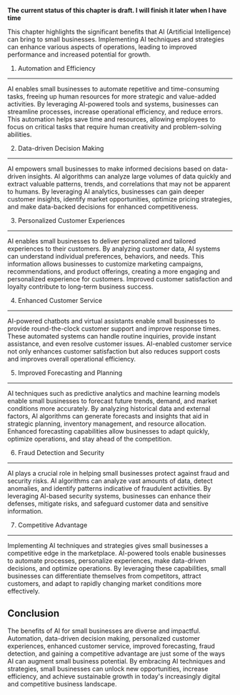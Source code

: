 **The current status of this chapter is draft. I will finish it later when I have time**

This chapter highlights the significant benefits that AI (Artificial Intelligence) can bring to small businesses. Implementing AI techniques and strategies can enhance various aspects of operations, leading to improved performance and increased potential for growth.

1. Automation and Efficiency
----------------------------

AI enables small businesses to automate repetitive and time-consuming tasks, freeing up human resources for more strategic and value-added activities. By leveraging AI-powered tools and systems, businesses can streamline processes, increase operational efficiency, and reduce errors. This automation helps save time and resources, allowing employees to focus on critical tasks that require human creativity and problem-solving abilities.

2. Data-driven Decision Making
------------------------------

AI empowers small businesses to make informed decisions based on data-driven insights. AI algorithms can analyze large volumes of data quickly and extract valuable patterns, trends, and correlations that may not be apparent to humans. By leveraging AI analytics, businesses can gain deeper customer insights, identify market opportunities, optimize pricing strategies, and make data-backed decisions for enhanced competitiveness.

3. Personalized Customer Experiences
------------------------------------

AI enables small businesses to deliver personalized and tailored experiences to their customers. By analyzing customer data, AI systems can understand individual preferences, behaviors, and needs. This information allows businesses to customize marketing campaigns, recommendations, and product offerings, creating a more engaging and personalized experience for customers. Improved customer satisfaction and loyalty contribute to long-term business success.

4. Enhanced Customer Service
----------------------------

AI-powered chatbots and virtual assistants enable small businesses to provide round-the-clock customer support and improve response times. These automated systems can handle routine inquiries, provide instant assistance, and even resolve customer issues. AI-enabled customer service not only enhances customer satisfaction but also reduces support costs and improves overall operational efficiency.

5. Improved Forecasting and Planning
------------------------------------

AI techniques such as predictive analytics and machine learning models enable small businesses to forecast future trends, demand, and market conditions more accurately. By analyzing historical data and external factors, AI algorithms can generate forecasts and insights that aid in strategic planning, inventory management, and resource allocation. Enhanced forecasting capabilities allow businesses to adapt quickly, optimize operations, and stay ahead of the competition.

6. Fraud Detection and Security
-------------------------------

AI plays a crucial role in helping small businesses protect against fraud and security risks. AI algorithms can analyze vast amounts of data, detect anomalies, and identify patterns indicative of fraudulent activities. By leveraging AI-based security systems, businesses can enhance their defenses, mitigate risks, and safeguard customer data and sensitive information.

7. Competitive Advantage
------------------------

Implementing AI techniques and strategies gives small businesses a competitive edge in the marketplace. AI-powered tools enable businesses to automate processes, personalize experiences, make data-driven decisions, and optimize operations. By leveraging these capabilities, small businesses can differentiate themselves from competitors, attract customers, and adapt to rapidly changing market conditions more effectively.

Conclusion
----------

The benefits of AI for small businesses are diverse and impactful. Automation, data-driven decision making, personalized customer experiences, enhanced customer service, improved forecasting, fraud detection, and gaining a competitive advantage are just some of the ways AI can augment small business potential. By embracing AI techniques and strategies, small businesses can unlock new opportunities, increase efficiency, and achieve sustainable growth in today's increasingly digital and competitive business landscape.
